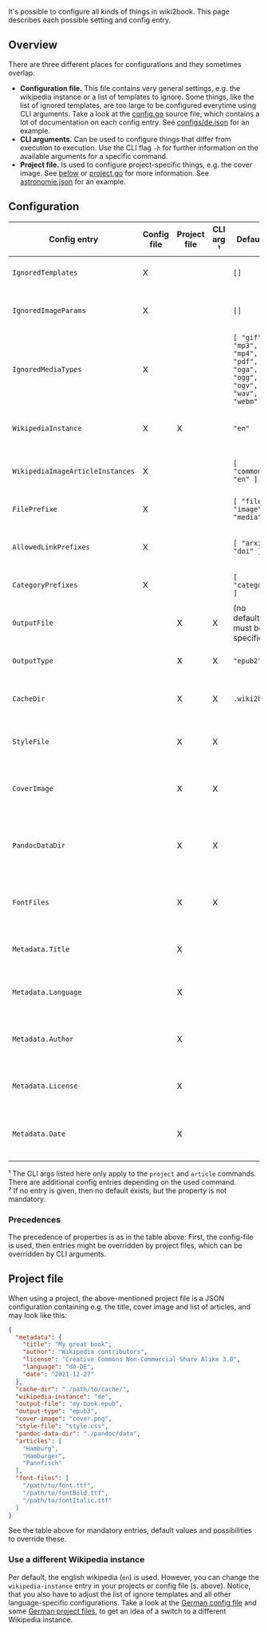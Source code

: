 It's possible to configure all kinds of things in wiki2book.
This page describes each possible setting and config entry.

## Overview

There are three different places for configurations and they sometimes overlap.

* **Configuration file.**
  This file contains very general settings, e.g. the wikipedia instance or a list of templates to ignore. Some things, like the list of ignored templates, are too large to be configured everytime using CLI arguments. Take a look at the [config.go](../src/config/config.go) source file, which contains a lot of documentation on each config entry. See [configs/de.json](../configs/de.json) for an example.
* **CLI arguments.**
  Can be used to configure things that differ from execution to execution. Use the CLI flag `-h` for further information on the available arguments for a specific command.
* **Project file.**
  Is used to configure project-specific things, e.g. the cover image. See [below](#project-file) or [project.go](../src/project/project.go) for more information. See [astronomie.json](../projects/de/astronomie/astronomie.json) for an example.

## Configuration

| Config entry                     | Config file | Project file | CLI arg ¹ | Default ²                                                            | Description                                                                           |
|----------------------------------|-------------|--------------|-----------|----------------------------------------------------------------------|---------------------------------------------------------------------------------------|
| `IgnoredTemplates`               | X           |              |           | `[]`                                                                 | List of template names to be ignored.                                                 |
| `IgnoredImageParams`             | X           |              |           | `[]`                                                                 | List of image parameters to be ignored, e.g. `alt=...`.                               |
| `IgnoredMediaTypes`              | X           |              |           | `[ "gif", "mp3", "mp4", "pdf", "oga", "ogg", "ogv", "wav", "webm" ]` | List of media file types to be ignored, e.g. `gif`.                                   |
| `WikipediaInstance`              | X           | X            |           | `"en"`                                                               | Subdomain of Wikipedia instance to use, e.g. `de` or `en`.                            |
| `WikipediaImageArticleInstances` | X           |              |           | `[ "commons", "en" ]`                                                | Subdomain of Wikipedia to download images from.                                       |
| `FilePrefixe`                    | X           |              |           | `[ "file", "image", "media" ]`                                       | Prefixed of links considered to be files, e.g. `file`.                                |
| `AllowedLinkPrefixes`            | X           |              |           | `[ "arxiv", "doi" ]`                                                 | Allowed prefixed of special links, such as `arxiv:foobar`.                            |
| `CategoryPrefixes`               | X           |              |           | `[ "category" ]`                                                     | Prefix of categories, e.g. `category`.                                                |
| `OutputFile`                     |             | X            | X         | (no default, must be specified)                                      | EPUB filename, e.g. `my-book.epub`.                                                   |
| `OutputType`                     |             | X            | X         | `"epub2"`                                                            | Type of EPUB. Allowed: `epub2`, `epub3`.                                              |
| `CacheDir`                       |             | X            | X         | `.wiki2book`                                                         | Folder where everything downloaded will be cached.                                    |
| `StyleFile`                      |             | X            | X         |                                                                      | CSS file to style the ebook. Used in the pandoc `--css` argument.                     |
| `CoverImage`                     |             | X            | X         |                                                                      | Cover image file to use. Used in the pandoc `--epub-cover-image` argument.            |
| `PandocDataDir`                  |             | X            | X         |                                                                      | Folder of additional pandoc configurations. Used in the pandoc `--data-dir` argument. |
| `FontFiles`                      |             | X            | X         |                                                                      | Full path to font files. Used in the pandoc `--epub-embed-font` argumemnt.            |
| `Metadata.Title`                 |             | X            |           |                                                                      | Title of the ebook. Used in the pandoc `--metadata` arguments.                        |
| `Metadata.Language`              |             | X            |           |                                                                      | Language of the book. Used in the pandoc `--metadata` arguments.                      |
| `Metadata.Author`                |             | X            |           |                                                                      | Name of the author(s). Used in the pandoc `--metadata` arguments.                     |
| `Metadata.License`               |             | X            |           |                                                                      | License of the book. Used in the pandoc `--metadata` arguments.                       |
| `Metadata.Date`                  |             | X            |           |                                                                      | Publishing/creation date of the book. Used in the pandoc `--metadata` arguments.      |

¹ The CLI args listed here only apply to the `project` and `article` commands. There are additional config entries depending on the used command.<br>
² If no entry is given, then no default exists, but the property is not mandatory.

### Precedences

The precedence of properties is as in the table above:
First, the config-file is used, then entries might be overridden by project files, which can be overridden by CLI arguments.

## Project file

When using a project, the above-mentioned project file is a JSON configuration containing e.g. the title, cover image and list of articles, and may look like this:

```json
{
  "metadata": {
    "title": "My great book",
    "author": "Wikipedia contributors",
    "license": "Creative Commons Non-Commercial Share Alike 3.0",
    "language": "de-DE",
    "date": "2021-12-27"
  },
  "cache-dir": "./path/to/cache/",
  "wikipedia-instance": "de",
  "output-file": "my-book.epub",
  "output-type": "epub3",
  "cover-image": "cover.png",
  "style-file": "style.css",
  "pandoc-data-dir": "./pandoc/data",
  "articles": [
    "Hamburg",
    "Hamburger",
    "Pannfisch"
  ],
  "font-files": [
    "/path/to/font.ttf",
    "/path/to/fontBold.ttf",
    "/path/to/fontItalic.ttf"
  ]
}
```

See the table above for mandatory entries, default values and possibilities to override these.

### Use a different Wikipedia instance

Per default, the english wikipedia (`en`) is used.
However, you can change the `wikipedia-instance` entry in your projects or config file (s. above).
Notice, that you also have to adjust the list of ignore templates and all other language-specific configurations.
Take a look at the [German config file](../configs/de.json) and some [German project files](../projects/de/), to get an idea of a switch to a different Wikipedia instance.
